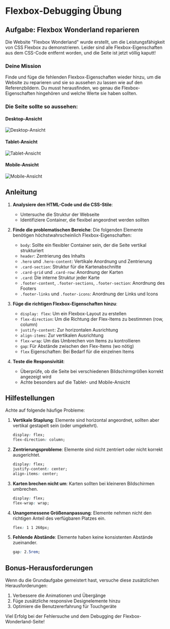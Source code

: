 # Flexbox-Debugging Übung

## Aufgabe: Flexbox Wonderland reparieren

Die Website "Flexbox Wonderland" wurde erstellt, um die Leistungsfähigkeit von CSS Flexbox zu demonstrieren. Leider sind alle Flexbox-Eigenschaften aus dem CSS-Code entfernt worden, und die Seite ist jetzt völlig kaputt!

### Deine Mission

Finde und füge die fehlenden Flexbox-Eigenschaften wieder hinzu, um die Website zu reparieren und sie so aussehen zu lassen wie auf den Referenzbildern. Du musst herausfinden, wo genau die Flexbox-Eigenschaften hingehören und welche Werte sie haben sollten.

### Die Seite sollte so aussehen:

#### Desktop-Ansicht
![Desktop-Ansicht](./assets/1.png)

#### Tablet-Ansicht
![Tablet-Ansicht](./assets/2.png)

#### Mobile-Ansicht
![Mobile-Ansicht](./assets/3.png)

## Anleitung

1. **Analysiere den HTML-Code und die CSS-Stile**:
   - Untersuche die Struktur der Webseite
   - Identifiziere Container, die flexibel angeordnet werden sollten

2. **Finde die problematischen Bereiche**:
   Die folgenden Elemente benötigen höchstwahrscheinlich Flexbox-Eigenschaften:
   - `body`: Sollte ein flexibler Container sein, der die Seite vertikal strukturiert
   - `header`: Zentrierung des Inhalts
   - `.hero` und `.hero-content`: Vertikale Anordnung und Zentrierung 
   - `.card-section`: Struktur für die Kartenabschnitte
   - `.card-grid` und `.card-row`: Anordnung der Karten
   - `.card`: Die interne Struktur jeder Karte
   - `.footer-content`, `.footer-sections`, `.footer-section`: Anordnung des Footers
   - `.footer-links` und `.footer-icons`: Anordnung der Links und Icons

3. **Füge die richtigen Flexbox-Eigenschaften hinzu**:
   - `display: flex`: Um ein Flexbox-Layout zu erstellen
   - `flex-direction`: Um die Richtung der Flex-Items zu bestimmen (row, column)
   - `justify-content`: Zur horizontalen Ausrichtung
   - `align-items`: Zur vertikalen Ausrichtung
   - `flex-wrap`: Um das Umbrechen von Items zu kontrollieren
   - `gap`: Für Abstände zwischen den Flex-Items (wo nötig)
   - `flex` Eigenschaften: Bei Bedarf für die einzelnen Items

4. **Teste die Responsivität**:
   - Überprüfe, ob die Seite bei verschiedenen Bildschirmgrößen korrekt angezeigt wird
   - Achte besonders auf die Tablet- und Mobile-Ansicht

## Hilfestellungen

Achte auf folgende häufige Probleme:

1. **Vertikale Staplung**: 
   Elemente sind horizontal angeordnet, sollten aber vertikal gestapelt sein (oder umgekehrt).
   ```css
   display: flex;
   flex-direction: column;
   ```

2. **Zentrierungsprobleme**:
   Elemente sind nicht zentriert oder nicht korrekt ausgerichtet.
   ```css
   display: flex;
   justify-content: center;
   align-items: center;
   ```

3. **Karten brechen nicht um**:
   Karten sollten bei kleineren Bildschirmen umbrechen.
   ```css
   display: flex;
   flex-wrap: wrap;
   ```

4. **Unangemessene Größenanpassung**:
   Elemente nehmen nicht den richtigen Anteil des verfügbaren Platzes ein.
   ```css
   flex: 1 1 260px;
   ```

5. **Fehlende Abstände**:
   Elemente haben keine konsistenten Abstände zueinander.
   ```css
   gap: 2.5rem;
   ```

## Bonus-Herausforderungen

Wenn du die Grundaufgabe gemeistert hast, versuche diese zusätzlichen Herausforderungen:

1. Verbessere die Animationen und Übergänge
2. Füge zusätzliche responsive Designelemente hinzu
3. Optimiere die Benutzererfahrung für Touchgeräte

Viel Erfolg bei der Fehlersuche und dem Debugging der Flexbox-Wonderland-Seite!
